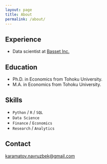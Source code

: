 ```yaml
---
layout: page
title: About
permalink: /about/
---
```


## Experience

* Data scientist at [Basset Inc.](https://basset.ai/)

## Education

* Ph.D. in Economics from Tohoku University.
* M.A. in Economics from Tohoku University.

## Skills

* `Python` / `R` / `SQL`
* `Data Science`
* `Finance` / `Economics`
* `Research` / `Analytics`

## Contact

[karamatov.navruzbek@gmail.com](mailto:karamatov.navruzbek@gmail.com)
